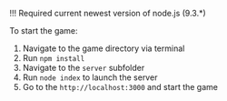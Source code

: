 !!! Required current newest version of node.js (9.3.*)

To start the game:
1) Navigate to the game directory via terminal
2) Run `npm install`
3) Navigate to the `server` subfolder
4) Run `node index` to launch the server
5) Go to the `http://localhost:3000` and start the game